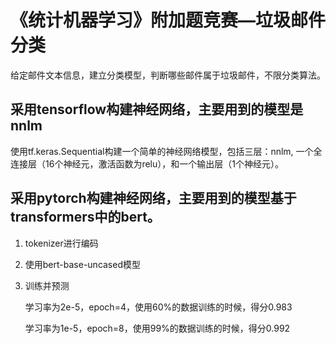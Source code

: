 # 《统计机器学习》附加题竞赛—垃圾邮件分类

给定邮件文本信息，建立分类模型，判断哪些邮件属于垃圾邮件，不限分类算法。

## 采用tensorflow构建神经网络，主要用到的模型是nnlm

使用tf.keras.Sequential构建一个简单的神经网络模型，包括三层：nnlm, 一个全连接层（16个神经元，激活函数为relu），和一个输出层（1个神经元）。

## 采用pytorch构建神经网络，主要用到的模型基于transformers中的bert。

1. tokenizer进行编码

2. 使用bert-base-uncased模型

3. 训练并预测

   学习率为2e-5，epoch=4，使用60%的数据训练的时候，得分0.983

   学习率为1e-5，epoch=8，使用99%的数据训练的时候，得分0.992
